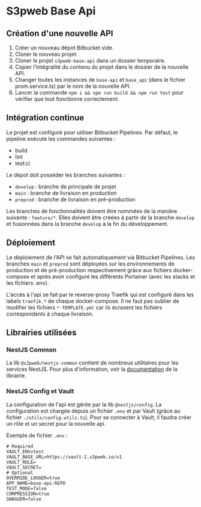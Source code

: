 # S3pweb Base Api

## Création d'une nouvelle API

1. Créer un nouveau dépot Bitbucket vide.
2. Cloner le nouveau projet.
3. Cloner le projet `s3pweb-base-api` dans un dossier temporaire.
4. Copier l'intégralité du contenu du projet dans le dossier de la nouvelle API.
5. Changer toutes les instances de `base-api` et `base_api` (dans le fichier prom.service.ts) par le nom de la nouvelle
   API.
6. Lancer la commande `npm i && npm run build && npm run test` pour vérifier que tout fonctionne correctement.

## Intégration continue

Le projet est configuré pour utiliser Bitbucket Pipelines. Par défaut, le pipeline exécute les commandes suivantes :

- build
- lint
- test:ci

Le dépot doit posséder les branches suivantes :

- `develop` : branche de principale de projet
- `main` : branche de livraison en production
- `preprod` : branche de livraison en pré-production

Les branches de fonctionnalités doivent être nommées de la manière suivante : `feature/*`.
Elles doivent être créées à partir de la branche `develop` et fusionnées dans la branche `develop` à la fin du
développement.

## Déploiement

Le déploiement de l'API se fait automatiquement via Bitbucket Pipelines. Les branches `main` et `preprod` sont déployées
sur les environnements de production et de pré-production respectivement grâce aux fichiers docker-compose et après
avoir configuré les différents Portainer (avec les stacks et les fichiers .env).

L'accès à l'api se fait par le reverse-proxy Traefik qui est configuré dans les labels `traefik.*` de chaque
docker-compose. Il ne faut pas oublier de modifier les fichiers `*-TEMPLATE.yml` car ils écrasent les fichiers
correspondants à chaque livraison.

## Librairies utilisées

### NestJS Common

La lib `@s3pweb/nestjs-common` contient de nombreux utilitaires pour les services NestJS.
Pour plus d'information, voir la [documentation](https://bitbucket.org/s3pweb/s3pweb-nestjs-common/src/main/) de la
librairie.

### NestJS Config et Vault

La configuration de l'api est gérée par la lib `@nestjs/config`. La configuration est chargée depuis un fichier `.env`
et par Vault (grâce au fichier `./utils/config.utils.ts`). Pour se connecter à Vault, il faudra créer un rôle et un
secret pour la nouvelle api.

Exemple de fichier `.env` :

```properties
# Required
VAULT_ENV=test
VAULT_BASE_URL=https://vault-2.s3pweb.io/v1
VAULT_ROLE=
VAULT_SECRET=
# Optional
OVERRIDE_LOGGER=true
APP_NAME=base-api-REPO
TEST_MODE=false
COMPRESSION=true
SWAGGER=false
```
